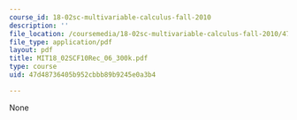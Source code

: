 ```yaml
---
course_id: 18-02sc-multivariable-calculus-fall-2010
description: ''
file_location: /coursemedia/18-02sc-multivariable-calculus-fall-2010/47d48736405b952cbbb89b9245e0a3b4_MIT18_02SCF10Rec_06_300k.pdf
file_type: application/pdf
layout: pdf
title: MIT18_02SCF10Rec_06_300k.pdf
type: course
uid: 47d48736405b952cbbb89b9245e0a3b4

---
```

None